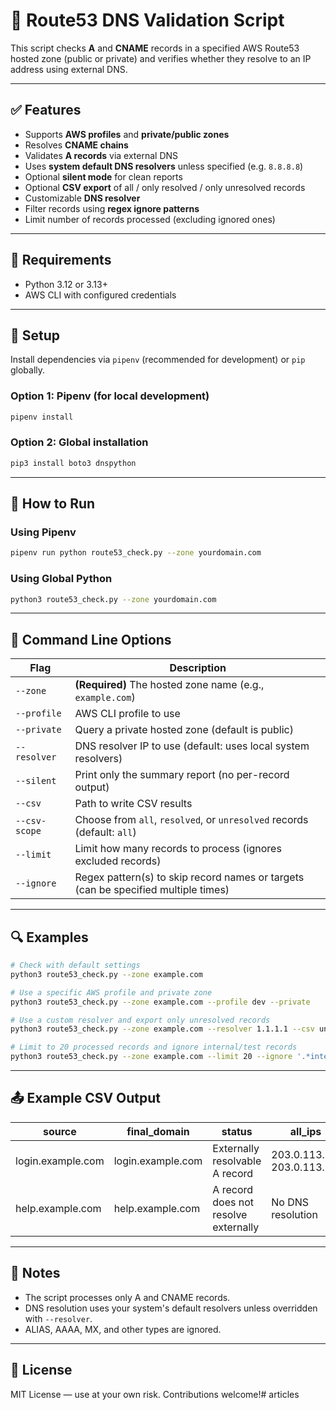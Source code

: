 # 📘 Route53 DNS Validation Script

This script checks **A** and **CNAME** records in a specified AWS Route53 hosted zone (public or private) and verifies whether they resolve to an IP address using external DNS.

---

## ✅ Features

- Supports **AWS profiles** and **private/public zones**
- Resolves **CNAME chains**
- Validates **A records** via external DNS
- Uses **system default DNS resolvers** unless specified (e.g. `8.8.8.8`)
- Optional **silent mode** for clean reports
- Optional **CSV export** of all / only resolved / only unresolved records
- Customizable **DNS resolver**
- Filter records using **regex ignore patterns**
- Limit number of records processed (excluding ignored ones)

---

## 🚀 Requirements

- Python 3.12 or 3.13+
- AWS CLI with configured credentials

---

## 🔧 Setup

Install dependencies via `pipenv` (recommended for development) or `pip` globally.

### Option 1: Pipenv (for local development)

```bash
pipenv install
```

### Option 2: Global installation

```bash
pip3 install boto3 dnspython
```

---

## 🏃 How to Run

### Using Pipenv

```bash
pipenv run python route53_check.py --zone yourdomain.com
```

### Using Global Python

```bash
python3 route53_check.py --zone yourdomain.com
```

---

## 🧩 Command Line Options

| Flag             | Description |
|------------------|-------------|
| `--zone`         | **(Required)** The hosted zone name (e.g., `example.com`) |
| `--profile`      | AWS CLI profile to use |
| `--private`      | Query a private hosted zone (default is public) |
| `--resolver`     | DNS resolver IP to use (default: uses local system resolvers) |
| `--silent`       | Print only the summary report (no per-record output) |
| `--csv`          | Path to write CSV results |
| `--csv-scope`    | Choose from `all`, `resolved`, or `unresolved` records (default: `all`) |
| `--limit`        | Limit how many records to process (ignores excluded records) |
| `--ignore`       | Regex pattern(s) to skip record names or targets (can be specified multiple times) |

---

## 🔍 Examples

```bash
# Check with default settings
python3 route53_check.py --zone example.com

# Use a specific AWS profile and private zone
python3 route53_check.py --zone example.com --profile dev --private

# Use a custom resolver and export only unresolved records
python3 route53_check.py --zone example.com --resolver 1.1.1.1 --csv unresolved.csv --csv-scope unresolved

# Limit to 20 processed records and ignore internal/test records
python3 route53_check.py --zone example.com --limit 20 --ignore '.*internal.*' --ignore '^test'
```

---

## 📤 Example CSV Output

| source           | final_domain       | status                             | all_ips                     |
|------------------|--------------------|------------------------------------|------------------------------|
| login.example.com| login.example.com  | Externally resolvable A record     | 203.0.113.10, 203.0.113.11   |
| help.example.com | help.example.com   | A record does not resolve externally | No DNS resolution          |

---

## 🛑 Notes

- The script processes only A and CNAME records.
- DNS resolution uses your system's default resolvers unless overridden with `--resolver`.
- ALIAS, AAAA, MX, and other types are ignored.

---

## 📄 License

MIT License — use at your own risk. Contributions welcome!# articles
